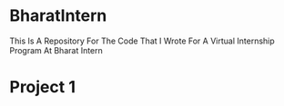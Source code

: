 # BharatIntern
This Is A Repository For The Code That I Wrote For A Virtual Internship Program At Bharat Intern
# Project 1
